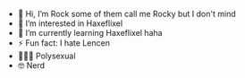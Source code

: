 - 👋 Hi, I’m Rock some of them call me Rocky but I don't mind
- 👀 I’m interested in Haxeflixel
- 🌱 I’m currently learning Haxeflixel haha
- ⚡ Fun fact: I hate Lencen
- 🧑‍🤝‍🧑 Polysexual
- 🤓 Nerd

<!---
Rocknull/Rocknull is a ✨ special ✨ repository because its `README.md` (this file) appears on your GitHub profile.
You can click the Preview link to take a look at your changes.
--->
